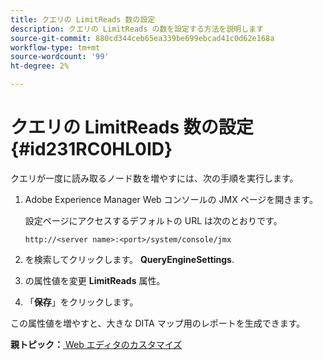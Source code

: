 ```yaml
---
title: クエリの LimitReads 数の設定
description: クエリの LimitReads の数を設定する方法を説明します
source-git-commit: 880cd344ceb65ea339be699ebcad41c0d62e168a
workflow-type: tm+mt
source-wordcount: '99'
ht-degree: 2%

---
```


# クエリの LimitReads 数の設定 {#id231RC0HL0ID}

クエリが一度に読み取るノード数を増やすには、次の手順を実行します。

1. Adobe Experience Manager Web コンソールの JMX ページを開きます。

   設定ページにアクセスするデフォルトの URL は次のとおりです。

   ```http
   http://<server name>:<port>/system/console/jmx
   ```

1. を検索してクリックします。 **QueryEngineSettings**.

1. の属性値を変更 **LimitReads** 属性。

1. 「**保存**」をクリックします。


この属性値を増やすと、大きな DITA マップ用のレポートを生成できます。

**親トピック：**[ Web エディタのカスタマイズ](conf-web-editor.md)
